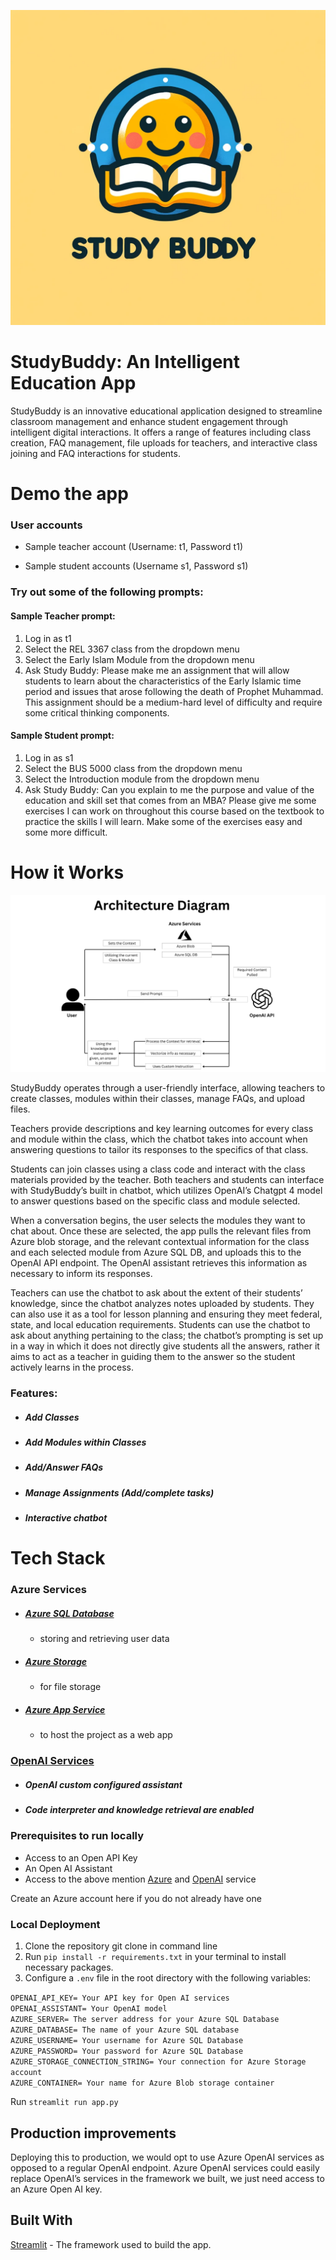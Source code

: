 ![Study Buddy Logo](StudyBuddyLogo.png)
# StudyBuddy: An Intelligent Education App

StudyBuddy is an innovative educational application designed to streamline classroom management and enhance student engagement through intelligent digital interactions. It offers a range of features including class creation, FAQ management, file uploads for teachers, and interactive class joining and FAQ interactions for students.

# Demo the app
### User accounts
- Sample teacher account (Username: t1, Password t1)

- Sample student accounts (Username s1, Password s1)

### Try out some of the following prompts:
#### Sample Teacher prompt:
1. Log in as t1  
2. Select the REL 3367 class from the dropdown menu  
3. Select the Early Islam Module from the dropdown menu  
4. Ask Study Buddy: Please make me an assignment that will allow students to learn about the characteristics of the Early Islamic time period and issues that arose following the death of Prophet Muhammad. This assignment should be a medium-hard level of difficulty and require some critical thinking components.

#### Sample Student prompt:
1. Log in as s1  
2. Select the BUS 5000 class from the dropdown menu  
3. Select the Introduction module from the dropdown menu  
4. Ask Study Buddy: Can you explain to me the purpose and value of the education and skill set that comes from an MBA? Please give me some exercises I can work on throughout this course based on the textbook to practice the skills I will learn. Make some of the exercises easy and some more difficult.  

# How it Works
![StudyBuddyArchitectureDiagram](StudyBuddyArchitectureDiagram.png)

StudyBuddy operates through a user-friendly interface, allowing teachers to create classes, modules within their classes, manage FAQs, and upload files.

Teachers provide descriptions and key learning outcomes for every class and module within the class, which the chatbot takes into account when answering questions to tailor its responses to the specifics of that class.

Students can join classes using a class code and interact with the class materials provided by the teacher. Both teachers and students can interface with StudyBuddy’s built in chatbot, which utilizes OpenAI’s Chatgpt 4 model to answer questions based on the specific class and module selected.

When a conversation begins, the user selects the modules they want to chat about. Once these are selected, the app pulls the relevant files from Azure blob storage, and the relevant contextual information for the class and each selected module from Azure SQL DB, and uploads this to the OpenAI API endpoint. The OpenAI assistant retrieves this information as necessary to inform its responses.

Teachers can use the chatbot to ask about the extent of their students’ knowledge, since the chatbot analyzes notes uploaded by students. They can also use it as a tool for lesson planning and ensuring they meet federal, state, and local education requirements. Students can use the chatbot to ask about anything pertaining to the class; the chatbot’s prompting is set up in a way in which it does not directly give students all the answers, rather it aims to act as a teacher in guiding them to the answer so the student actively learns in the process.

### Features:
 * ##### Add Classes
* ##### Add Modules within Classes
 * ##### Add/Answer FAQs
  * ##### Manage Assignments (Add/complete tasks)
 * ##### Interactive chatbot 


# Tech Stack
### Azure Services
- ##### [Azure SQL Database](https://azure.microsoft.com/en-us/services/sql-database/)
  - storing and retrieving user data
- ##### [Azure Storage](https://azure.microsoft.com/en-us/products/storage/blobs)
  - for file storage
- ##### [Azure App Service](https://azure.microsoft.com/en-us/products/app-service)
   - to host the project as a web app
### [OpenAI Services](https://azure.microsoft.com/en-us/products/ai-services/openai-service)
- ##### OpenAI custom configured assistant
- ##### Code interpreter and knowledge retrieval are enabled

### Prerequisites to run locally
* Access to an Open API Key  
* An Open AI Assistant  
* Access to the above mention [Azure](https://azure.microsoft.com/en-us) and [OpenAI](https://openai.com/) service

  
Create an Azure account here if you do not already have one

### Local Deployment
1. Clone the repository git clone in command line
2. Run `pip install -r requirements.txt` in your terminal to install necessary packages.
3. Configure a `.env` file in the root directory with the following variables:

`OPENAI_API_KEY= Your API key for Open AI services`  
`OPENAI_ASSISTANT= Your OpenAI model`  
`AZURE_SERVER= The server address for your Azure SQL Database`  
`AZURE_DATABASE= The name of your Azure SQL database`  
`AZURE_USERNAME= Your username for Azure SQL Database`  
`AZURE_PASSWORD= Your password for Azure SQL Database`   
`AZURE_STORAGE_CONNECTION_STRING= Your connection for Azure Storage account`  
`AZURE_CONTAINER= Your name for Azure Blob storage container`  
 
Run `streamlit run app.py`

## Production improvements

Deploying this to production, we would opt to use Azure OpenAI services as opposed to a regular OpenAI endpoint. Azure OpenAI services could easily replace OpenAI’s services in the framework we built, we just need access to an Azure Open AI key.

## Built With
[Streamlit](https://streamlit.io/) - The framework used to build the app.
